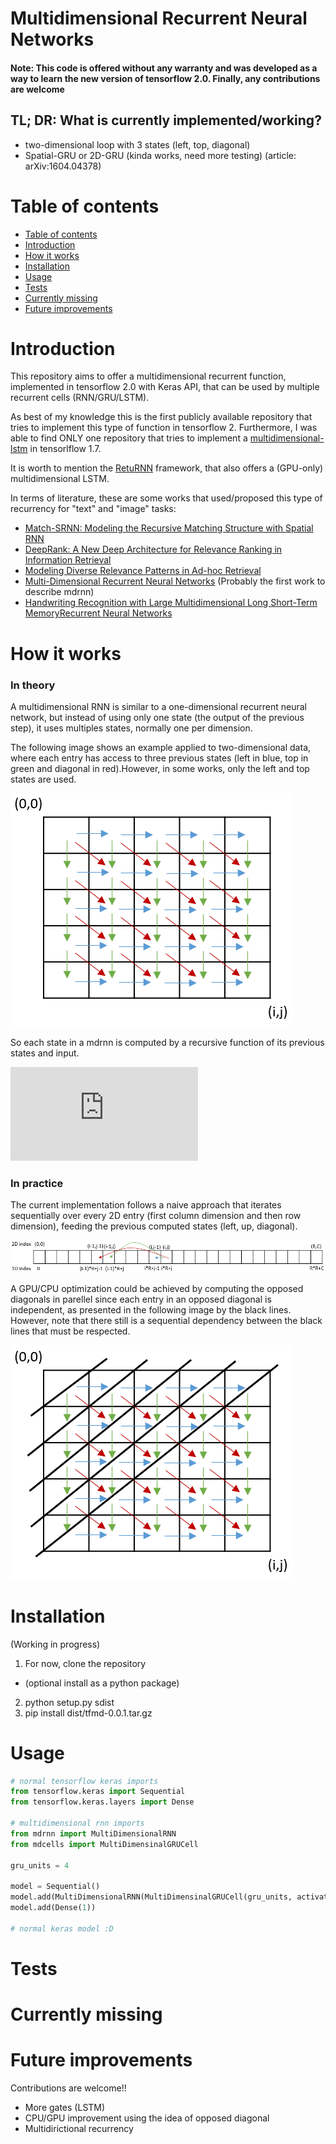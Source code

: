 # Multidimensional Recurrent Neural Networks

#### Note: This code is offered without any warranty and was developed as a way to learn the new version of tensorflow 2.0. Finally, any contributions are welcome

## TL; DR: What is currently implemented/working?
  * two-dimensional loop with 3 states (left, top, diagonal)
  * Spatial-GRU or 2D-GRU (kinda works, need more testing) (article: arXiv:1604.04378)


# Table of contents

<!--ts-->
   * [Table of contents](#table-of-contents)
   * [Introduction](#installation)
   * [How it works](#installation)
   * [Installation](#installation)
   * [Usage](#usage)
   * [Tests](#tests)
   * [Currently missing](#missing)
   * [Future improvements](#improvements)
<!--te-->


# Introduction

This repository aims to offer a multidimensional recurrent function, implemented in tensorflow 2.0 with Keras API, that can be used by multiple recurrent cells (RNN/GRU/LSTM).

As best of my knowledge this is the first publicly available repository that tries to implement this type of function in tensorflow 2. Furthermore, I was able to find ONLY one repository that tries to implement a [multidimensional-lstm](https://github.com/philipperemy/tensorflow-multi-dimensional-lstm) in tensorlflow 1.7.

It is worth to mention the [RetuRNN](https://github.com/rwth-i6/returnn) framework, that also offers a (GPU-only) multidimensional LSTM.

In terms of literature, these are some works that used/proposed this type of recurrency for "text" and "image" tasks:

  * [Match-SRNN: Modeling the Recursive Matching Structure with Spatial RNN](https://arxiv.org/pdf/1604.04378.pdf)
  * [DeepRank: A New Deep Architecture for Relevance Ranking in Information Retrieval](https://arxiv.org/abs/1710.05649)
  * [Modeling Diverse Relevance Patterns in Ad-hoc Retrieval](https://arxiv.org/pdf/1805.05737.pdf)
  * [Multi-Dimensional Recurrent Neural Networks](https://arxiv.org/pdf/0705.2011.pdf) (Probably  the first work to describe mdrnn)
  * [Handwriting Recognition with Large Multidimensional Long Short-Term MemoryRecurrent Neural Networks](https://www.vision.rwth-aachen.de/media/papers/MDLSTM_final.pdf)

# How it works

### In theory

A multidimensional RNN is similar to a one-dimensional recurrent neural network, but instead of using only one state (the output of the previous step), it uses multiples states, normally one per dimension.

The following image shows an example applied to two-dimensional data, where each entry has access to three previous states (left in blue, top in green and diagonal in red).However, in some works, only the left and top states are used.

![Basic MDRNN IMAGE](images/mdrnn.PNG)

So each state in a mdrnn is computed by a recursive function of its previous states and input.

![equation](https://latex.codecogs.com/gif.latex?%5Cvec%7Bh%7D_%7Bij%7D%3Df%28%5Cvec%7Bh%7D_%7Bi-1%2Cj%7D%2C%5Cvec%7Bh%7D_%7Bi%2Cj-1%7D%2C%20%5Cvec%7Bh%7D_%7Bi-1%2Cj-1%7D%2C%20%5Cvec%7Bs%7D_%7Bij%7D%29)

### In practice

The current implementation follows a naive approach that iterates sequentially over every 2D entry (first column dimension and then row dimension), feeding the previous computed states (left, up, diagonal).

![Basic MDRNN 2Dto1D](images/mdrnn_to_1d.PNG)


A GPU/CPU optimization could be achieved by computing the opposed diagonals in parellel since each entry in an opposed diagonal is independent, as presented in the following image by the black lines. However, note that there still is a sequential dependency between the black lines that must be respected.

![GPU MDRNN IMAGE](images/mdrnn_independent.PNG)

# Installation
(Working in progress)

1. For now, clone the repository
* (optional install as a python package)
2. python setup.py sdist
3. pip install dist/tfmd-0.0.1.tar.gz

# Usage

```python
# normal tensorflow keras imports
from tensorflow.keras import Sequential
from tensorflow.keras.layers import Dense

# multidimensional rnn imports
from mdrnn import MultiDimensionalRNN
from mdcells import MultiDimensinalGRUCell

gru_units = 4

model = Sequential()
model.add(MultiDimensionalRNN(MultiDimensinalGRUCell(gru_units, activation='tanh'), input_shape=(5,5,1)))
model.add(Dense(1))

# normal keras model :D
```

# Tests

# Currently missing

# Future improvements

Contributions are welcome!!

* More gates (LSTM)
* CPU/GPU improvement using the idea of opposed diagonal
* Multidirictional recurrency
